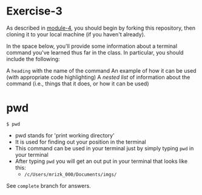 # Exercise-3

As described in [module-4](https://github.com/INFO-201/m4-git-intro), you should begin by forking this repository, then cloning it to your local machine (if you haven't already).

In the space below, you'll provide some information about a terminal command you've learned thus far in the class. In particular, you should include the following:

A `heading` with the name of the command
An example of how it can be used (with appropriate code highlighting)
A _nested list_ of information about the command (i.e., things that it does, or how it can be used)

# pwd
`$ pwd`  
  - pwd stands for 'print working directory'
  - It is used for finding out your position in the terminal
  - This command can be used in your terminal just by simply typing `pwd` in your terminal
  - After typing `pwd` you will get an out put in your terminal that looks like this:  
    - `/c/Users/mrizk_000/Documents/imgs/`

See `complete` branch for answers.
